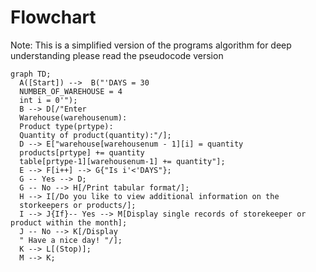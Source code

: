 # Flowchart

Note: This is a simplified version of the programs algorithm for deep understanding please read the pseudocode version
  
```mermaid
graph TD;
  A([Start]) -->  B("'DAYS = 30
  NUMBER_OF_WAREHOUSE = 4
  int i = 0'");
  B --> D[/"Enter
  Warehouse(warehousenum):
  Product type(prtype):
  Quantity of product(quantity):"/];
  D --> E["warehouse[warehousenum - 1][i] = quantity
  products[prtype] += quantity
  table[prtype-1][warehousenum-1] += quantity"];
  E --> F[i++] --> G{"Is i'<'DAYS"};
  G -- Yes --> D;
  G -- No --> H[/Print tabular format/];
  H --> I[/Do you like to view additional information on the
  storkeepers or products/];
  I --> J{If}-- Yes --> M[Display single records of storekeeper or product within the month];
  J -- No --> K[/Display
  " Have a nice day! "/];
  K --> L[(Stop)];
  M --> K;
  
